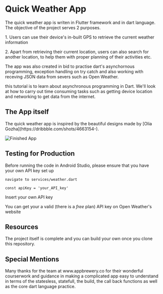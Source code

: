 # Quick Weather App


<p>The quick weather app is writen in Flutter framework and in dart language. The objective of the project serves 2 purposes. </p>
<p>1. Users can use their device's in-built GPS to retrieve the current weather information</p>
<p>2. Apart from retrieving their current location, users can also search for another location, to help them with proper planning of their activities etc.</p>

The app was also created in bid to practise dart's asynchornous programming, exception handling on try catch and also working with receving JSON data from severs such as Open Weather.

this tutorial is to learn about asynchronous programming in Dart. We'll look at how to carry out time consuming tasks such as getting device location and networking to get data from the internet. 


<h2>The App itself</h2>
The quick weather app is inspired by the beautiful designs made by [Olia Gozha](https://dribbble.com/shots/4663154-).

![Finished App](https://github.com/londonappbrewery/Images/blob/master/clima-demo.gif)

<h2>Testing for Production</h2>
<p>Before running the code in Android Studio, please ensure that you have your own API key set up</p>

```navigate to services/weather.dart```

```const apiKey = 'your_API_key'```
<p>Insert your own API key</p>
<p>You can get your a valid (there is a <i>free</i> plan) API key on Open Weather's website</p>


<h2>Resources</h2>
<p>The project itself is complete and you can build your own once you clone this repository.</p>

<h2>Special Mentions</h2>
<p>Many thanks for the team at www.appbrewery.co for their wonderful courserwork and guidance in making a complicated app easy to understand in terms of the statesless, statefull, the build, the call back functions as well as the core dart language practice. </p>
